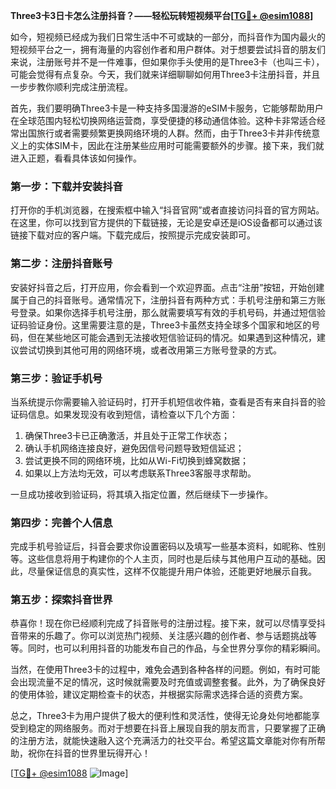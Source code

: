 **Three3卡3日卡怎么注册抖音？——轻松玩转短视频平台[[TG💪+ @esim1088](https://t.me/s/esim1088)]**

如今，短视频已经成为我们日常生活中不可或缺的一部分，而抖音作为国内最火的短视频平台之一，拥有海量的内容创作者和用户群体。对于想要尝试抖音的朋友们来说，注册账号并不是一件难事，但如果你手头使用的是Three3卡（也叫三卡），可能会觉得有点复杂。今天，我们就来详细聊聊如何用Three3卡注册抖音，并且一步步教你顺利完成注册流程。

首先，我们要明确Three3卡是一种支持多国漫游的eSIM卡服务，它能够帮助用户在全球范围内轻松切换网络运营商，享受便捷的移动通信体验。这种卡非常适合经常出国旅行或者需要频繁更换网络环境的人群。然而，由于Three3卡并非传统意义上的实体SIM卡，因此在注册某些应用时可能需要额外的步骤。接下来，我们就进入正题，看看具体该如何操作。

### 第一步：下载并安装抖音

打开你的手机浏览器，在搜索框中输入“抖音官网”或者直接访问抖音的官方网站。在这里，你可以找到官方提供的下载链接，无论是安卓还是iOS设备都可以通过该链接下载对应的客户端。下载完成后，按照提示完成安装即可。

### 第二步：注册抖音账号

安装好抖音之后，打开应用，你会看到一个欢迎界面。点击“注册”按钮，开始创建属于自己的抖音账号。通常情况下，注册抖音有两种方式：手机号注册和第三方账号登录。如果你选择手机号注册，那么就需要填写有效的手机号码，并通过短信验证码验证身份。这里需要注意的是，Three3卡虽然支持全球多个国家和地区的号码，但在某些地区可能会遇到无法接收短信验证码的情况。如果遇到这种情况，建议尝试切换到其他可用的网络环境，或者改用第三方账号登录的方式。

### 第三步：验证手机号

当系统提示你需要输入验证码时，打开手机短信收件箱，查看是否有来自抖音的验证码信息。如果发现没有收到短信，请检查以下几个方面：

1. 确保Three3卡已正确激活，并且处于正常工作状态；
2. 确认手机网络连接良好，避免因信号问题导致短信延迟；
3. 尝试更换不同的网络环境，比如从Wi-Fi切换到蜂窝数据；
4. 如果以上方法均无效，可以考虑联系Three3客服寻求帮助。

一旦成功接收到验证码，将其填入指定位置，然后继续下一步操作。

### 第四步：完善个人信息

完成手机号验证后，抖音会要求你设置密码以及填写一些基本资料，如昵称、性别等。这些信息将用于构建你的个人主页，同时也是后续与其他用户互动的基础。因此，尽量保证信息的真实性，这样不仅能提升用户体验，还能更好地展示自我。

### 第五步：探索抖音世界

恭喜你！现在你已经顺利完成了抖音账号的注册过程。接下来，就可以尽情享受抖音带来的乐趣了。你可以浏览热门视频、关注感兴趣的创作者、参与话题挑战等等。同时，也可以利用抖音的功能发布自己的作品，与全世界分享你的精彩瞬间。

当然，在使用Three3卡的过程中，难免会遇到各种各样的问题。例如，有时可能会出现流量不足的情况，这时候就需要及时充值或调整套餐。此外，为了确保良好的使用体验，建议定期检查卡的状态，并根据实际需求选择合适的资费方案。

总之，Three3卡为用户提供了极大的便利性和灵活性，使得无论身处何地都能享受到稳定的网络服务。而对于想要在抖音上展现自我的朋友而言，只要掌握了正确的注册方法，就能快速融入这个充满活力的社交平台。希望这篇文章能对你有所帮助，祝你在抖音的世界里玩得开心！

[[TG💪+ @esim1088](https://t.me/s/esim1088) ![Image](https://i.postimg.cc/4NQfJmqS/Snipaste-2025-05-13-00-14-12.png)]